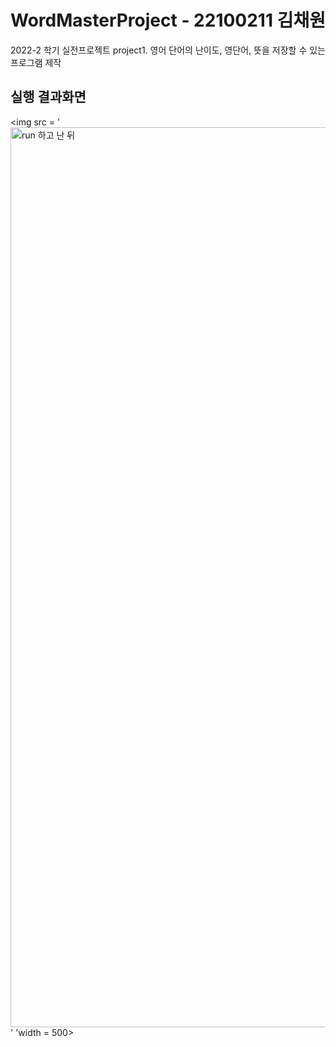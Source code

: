 # WordMasterProject - 22100211 김채원
2022-2 학기 실전프로젝트 project1.
영어 단어의 난이도, 영단어, 뜻을 저장할 수 있는 프로그램 제작

## 실행 결과화면
<img src = '<img width="1440" alt="run 하고 난 뒤" src="https://user-images.githubusercontent.com/103620174/188654488-81dd530b-9c28-488b-88f7-444b3aa22e69.png">' 'width = 500>
